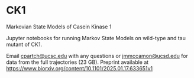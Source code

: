 # CK1
Markovian State Models of Casein Kinase 1

Jupyter notebooks for running Markov State Models on wild-type and tau mutant of CK1.

Email cpartch@ucsc.edu with any questions or jmmccamon@ucsd.edu for data from the full trajectories (23 GB).
Preprint available at https://www.biorxiv.org/content/10.1101/2025.01.17.633651v1

